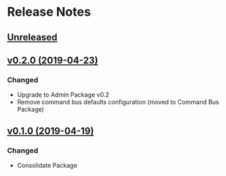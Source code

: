 # Release Notes

## [Unreleased](https://github.com/ixocreate/framework/compare/0.2.0...develop)

## [v0.2.0 (2019-04-23)](https://github.com/ixocreate/framework/compare/0.1.0...0.2.0)

### Changed
- Upgrade to Admin Package v0.2
- Remove command bus defaults configuration (moved to Command Bus Package)

## [v0.1.0 (2019-04-19)](https://github.com/ixocreate/framework/compare/master...0.1.0)

### Changed
- Consolidate Package
